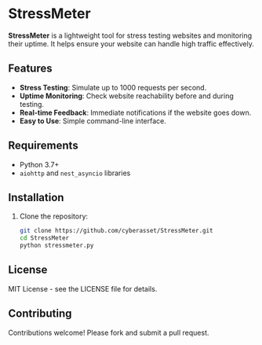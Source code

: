 # StressMeter 

**StressMeter** is a lightweight tool for stress testing websites and monitoring their uptime. It helps ensure your website can handle high traffic effectively.

## Features
- **Stress Testing**: Simulate up to 1000 requests per second.
- **Uptime Monitoring**: Check website reachability before and during testing.
- **Real-time Feedback**: Immediate notifications if the website goes down.
- **Easy to Use**: Simple command-line interface.

## Requirements
- Python 3.7+
- `aiohttp` and `nest_asyncio` libraries

## Installation
1. Clone the repository:
   ```bash
   git clone https://github.com/cyberasset/StressMeter.git
   cd StressMeter
   python stressmeter.py

## License
MIT License - see the LICENSE file for details.

## Contributing
Contributions welcome! Please fork and submit a pull request.
